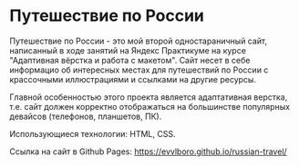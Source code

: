 # Путешествие по России

Путешествие по России - это мой второй одностараничный сайт, написанный в ходе занятий на Яндекс Практикуме на курсе "Адаптивная вёрстка и работа с макетом". Сайт несет в себе информацио об интересных местах для путешествий по России с крассочными иллюстрациями и ссылками на другие ресурсы.

Главной особенностью этого проекта является адаптативная верстка, т.е. сайт должен корректно отображаться на большинстве популярных девайсов (телефонов, планшетов, ПК).

Использующиеся технологии: HTML, CSS.

Ссылка на сайт в Github Pages: https://evvlboro.github.io/russian-travel/

